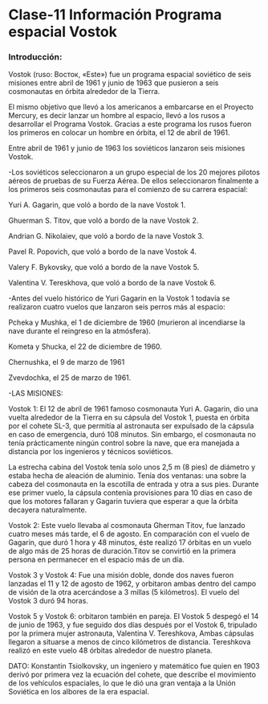 # Clase-11 Información Programa espacial Vostok

### Introducción:
Vostok (ruso: Восток, «Este») fue un programa espacial soviético de seis misiones entre abril de 1961 y junio de 1963 que pusieron a seis cosmonautas en órbita alrededor de la Tierra.  

El mismo objetivo que llevó a los americanos a embarcarse en el Proyecto Mercury, es decir lanzar un hombre al espacio, llevó a los rusos a desarrollar el Programa Vostok. Gracias a este programa los rusos fueron los primeros en colocar un hombre en órbita, el 12 de abril de 1961.

Entre abril de 1961 y junio de 1963 los soviéticos lanzaron seis misiones Vostok.

-Los soviéticos seleccionaron a un grupo especial de los 20 mejores pilotos aéreos de pruebas de su Fuerza Aérea. De ellos seleccionaron finalmente a los primeros seis cosmonautas para el comienzo de su carrera espacial:

Yuri A. Gagarin, que voló a bordo de la nave Vostok 1.

Ghuerman S. Titov, que voló a bordo de la nave Vostok 2.

Andrian G. Nikolaiev, que voló a bordo de la nave Vostok 3.

Pavel R. Popovich, que voló a bordo de la nave Vostok 4.

Valery F. Bykovsky, que voló a bordo de la nave Vostok 5.

Valentina V. Tereskhova, que voló a bordo de la nave Vostok 6.

-Antes del vuelo histórico de Yuri Gagarin en la Vostok 1 todavía se realizaron cuatro vuelos que lanzaron seis perros más al espacio:

Pcheka y Mushka, el 1 de diciembre de 1960 (murieron al incendiarse la nave durante el reingreso en la atmósfera).

Kometa y Shucka, el 22 de diciembre de 1960.

Chernushka, el 9 de marzo de 1961

Zvevdochka, el 25 de marzo de 1961.

-LAS MISIONES:

Vostok 1: El 12 de abril de 1961 famoso cosmonauta Yuri A. Gagarin, dio una vuelta alrededor de la Tierra en su cápsula del Vostok 1, puesta en órbita por el cohete SL-3, que permitía al astronauta ser expulsado de la cápsula en caso de emergencia, duró 108 minutos. Sin embargo, el cosmonauta no tenía prácticamente ningún control sobre la nave, que era manejada a distancia por los ingenieros y técnicos soviéticos.

La estrecha cabina del Vostok tenía solo unos 2,5 m (8 pies) de diámetro y estaba hecha de aleación de aluminio. Tenía dos ventanas: una sobre la cabeza del cosmonauta en la escotilla de entrada y otra a sus pies. Durante ese primer vuelo, la cápsula contenía provisiones para 10 días en caso de que los motores fallaran y Gagarin tuviera que esperar a que la órbita decayera naturalmente.

Vostok 2: Este vuelo llevaba al cosmonauta Gherman Titov, fue lanzado cuatro meses más tarde, el 6 de agosto. En comparación con el vuelo de Gagarin, que duró 1 hora y 48 minutos, éste realizó 17 órbitas en un vuelo de algo más de 25 horas de duración.Titov se convirtió en la primera persona en permanecer en el espacio más de un día.

Vostok 3 y Vostok 4: Fue una misión doble, donde dos naves fueron lanzadas el 11 y 12 de agosto de 1962, y orbitaron ambas dentro del campo de visión de la otra acercándose a 3 millas (5 kilómetros). El vuelo del Vostok 3 duró 94 horas.

Vostok 5 y Vostok 6: orbitaron también en pareja. El Vostok 5 despegó el 14 de junio de 1963, y fue seguido dos días después por el Vostok 6, tripulado por la primera mujer astronauta, Valentina V. Tereshkova, Ambas cápsulas llegaron a situarse a menos de cinco kilómetros de distancia. Tereshkova realizó en este vuelo 48 órbitas alrededor de nuestro planeta.

DATO: Konstantin Tsiolkovsky, un ingeniero y matemático fue quien en 1903 derivó por primera vez la ecuación del cohete, que describe el movimiento de los vehículos espaciales, lo que le dió una gran ventaja a la Unión Soviética en los albores de la era espacial.


